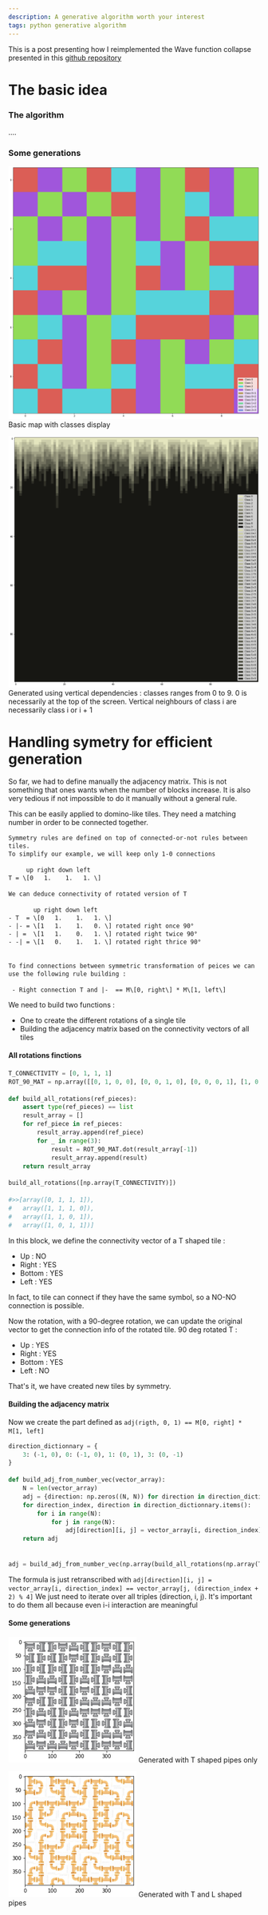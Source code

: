 ```yaml
---
description: A generative algorithm worth your interest
tags: python generative algorithm
---
```


This is a post presenting how I reimplemented the Wave function collapse presented in this [github repository](https://github.com/mxgmn/WaveFunctionCollapse)


# The basic idea 


### The algorithm
....


### Some generations

![Basic class belonging map](/assets/images/gen_2.png)
Basic map with classes display


![Vertical dependencies](/assets/images/gen_3.png)
Generated using vertical dependencies : classes ranges from 0 to 9.
0 is necessarily at the top of the screen. Vertical neighbours of class i are necessarily class i or i + 1


# Handling symetry for efficient generation

So far, we had to define manually the adjacency matrix. This is not something that ones wants when the number of blocks increase. It is also very tedious if not impossible to do it manually without a general rule.

This can be easily applied to domino-like tiles.
They need a matching number in order to be connected together.

```
Symmetry rules are defined on top of connected-or-not rules between tiles.
To simplify our example, we will keep only 1-0 connections
 
     up right down left 
T = \[0   1.    1.   1. \]

We can deduce connectivity of rotated version of T

       up right down left 
- T  = \[0   1.    1.   1. \]
- |- = \[1   1.    1.   0. \] rotated right once 90° 
- | =  \[1   1.    0.   1. \] rotated right twice 90° 
- -| = \[1   0.    1.   1. \] rotated right thrice 90° 


To find connections between symmetric transformation of peices we can use the following rule building : 

 - Right connection T and |-  == M\[0, right\] * M\[1, left\]
```

We need to build two functions : 
- One to create the different rotations of a single tile
- Building the adjacency matrix based on the connectivity vectors of all tiles


#### All rotations finctions

```python
T_CONNECTIVITY = [0, 1, 1, 1]
ROT_90_MAT = np.array([[0, 1, 0, 0], [0, 0, 1, 0], [0, 0, 0, 1], [1, 0, 0, 0]])

def build_all_rotations(ref_pieces):
    assert type(ref_pieces) == list
    result_array = []
    for ref_piece in ref_pieces:
        result_array.append(ref_piece)
        for _ in range(3):
            result = ROT_90_MAT.dot(result_array[-1])
            result_array.append(result)
    return result_array

build_all_rotations([np.array(T_CONNECTIVITY)])

#>>[array([0, 1, 1, 1]),
#   array([1, 1, 1, 0]),
#   array([1, 1, 0, 1]),
#   array([1, 0, 1, 1])]
```

In this block, we define the connectivity vector of a T shaped tile : 
- Up : NO
- Right : YES
- Bottom : YES
- Left : YES

In fact, to tile can connect if they have the same symbol, so a NO-NO connection is possible.

Now the rotation, with a 90-degree rotation, we can update the original vector to get the connection info of the rotated tile.
90 deg rotated T : 
- Up : YES
- Right : YES
- Bottom : YES
- Left : NO

That's it, we have created new tiles by symmetry.


#### Building the adjacency matrix

Now we create the part defined as `adj(rigth, 0, 1) == M[0, right] * M[1, left]`

```python
direction_dictionnary = {
    3: (-1, 0), 0: (-1, 0), 1: (0, 1), 3: (0, -1)
}

def build_adj_from_number_vec(vector_array):
    N = len(vector_array)
    adj = {direction: np.zeros((N, N)) for direction in direction_dictionnary.values()}
    for direction_index, direction in direction_dictionnary.items():
        for i in range(N):
            for j in range(N):
                adj[direction][i, j] = vector_array[i, direction_index] == vector_array[j, (direction_index + 2) % 4] 
    return adj
    
    
adj = build_adj_from_number_vec(np.array(build_all_rotations(np.array(T_CONNECTIVITY))))
```

The formula is just retranscribed with `adj[direction][i, j] = vector_array[i, direction_index] == vector_array[j, (direction_index + 2) % 4]`
We just need to iterate over all triples (direction, i, j). It's important to do them all because even i-i interaction are meaningful


#### Some generations

![Only T pipes gen](/assets/images/gen_4.png)
Generated with T shaped pipes only

![Golden pipes gen](/assets/images/gen_1.png)
Generated with T and L shaped pipes

